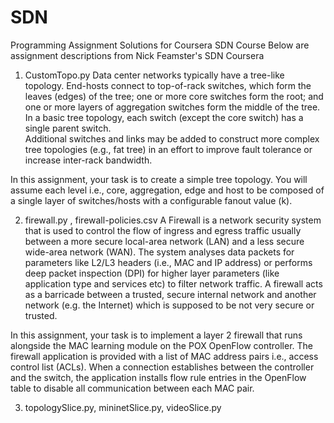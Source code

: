 SDN
===

Programming Assignment Solutions for Coursera SDN Course
Below are assignment descriptions from Nick Feamster's SDN Coursera

1) CustomTopo.py
Data center networks typically have a tree-like topology.
End-hosts connect to top-of-rack switches, which form the leaves 
(edges) of the tree; one or more core switches form the root; 
and one or more layers of aggregation switches form the middle of the tree. 
In a basic tree topology, each switch (except the core switch) has a single parent switch.  
Additional switches and links may be added to construct more complex tree topologies (e.g., fat tree)
in an effort to improve fault tolerance or increase inter-rack bandwidth.

In this assignment, your task is to create a simple tree topology.
You will assume each level i.e., core, aggregation, edge and host to be composed of 
a single layer of switches/hosts with a configurable fanout value (k). 

2) firewall.py , firewall-policies.csv
A Firewall is a network security system that is used to control the flow of ingress and egress traffic 
usually between a more secure local-area network (LAN) and a less secure wide-area network (WAN). 
The system analyses data packets for parameters like L2/L3 headers (i.e., MAC and IP address) or performs
deep packet inspection (DPI) for higher layer parameters (like application type and services etc) to filter network traffic.
A firewall acts as a barricade between a trusted, secure internal network and another network (e.g. the Internet)
which is supposed to be not very secure or trusted.

In this assignment, your task is to implement a layer 2 firewall that runs alongside the MAC learning
module on the POX OpenFlow controller. The firewall application is provided with a list of MAC address
pairs i.e., access control list (ACLs). When a connection establishes between the controller and the switch, 
the application installs flow rule entries in the OpenFlow table to disable all communication between each MAC pair. 

3) topologySlice.py, mininetSlice.py, videoSlice.py
